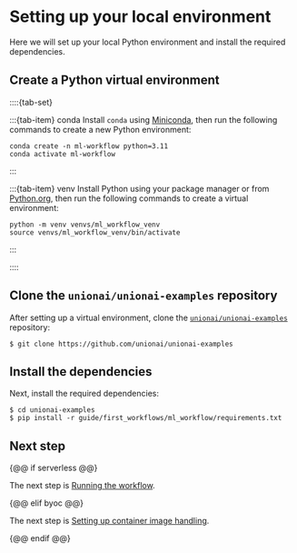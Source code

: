 # Setting up your local environment

Here we will set up your local Python environment and install the required dependencies.

## Create a Python virtual environment

::::{tab-set}

:::{tab-item} conda
Install `conda` using [Miniconda](https://docs.anaconda.com/free/miniconda/index.html), then run the following commands to create a new Python environment:

```shell
conda create -n ml-workflow python=3.11
conda activate ml-workflow
```
:::

:::{tab-item} venv
Install Python using your package manager or from [Python.org](https://www.python.org/downloads/), then run the following commands to create a virtual environment:

```shell
python -m venv venvs/ml_workflow_venv
source venvs/ml_workflow_venv/bin/activate
```
:::

::::

## Clone the `unionai/unionai-examples` repository

After setting up a virtual environment, clone the [`unionai/unionai-examples`](https://github.com/unionai/unionai-examples) repository:

```{code-block} shell
$ git clone https://github.com/unionai/unionai-examples
```

## Install the dependencies

Next, install the required dependencies:

```{code-block} shell
$ cd unionai-examples
$ pip install -r guide/first_workflows/ml_workflow/requirements.txt
```

## Next step

{@@ if serverless @@}

The next step is [Running the workflow](running-the-workflow).

{@@ elif byoc @@}

The next step is [Setting up container image handling](setting-up-container-image-handling).

{@@ endif @@}
